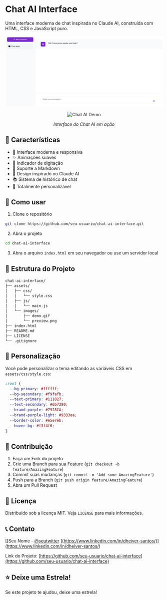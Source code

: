 # Chat AI Interface

Uma interface moderna de chat inspirada no Claude AI, construída com HTML, CSS e JavaScript puro.

![Chat AI Interface Preview](preview.png)

<div align="center">
  <img src="/assets/images/demo.gif" alt="Chat AI Demo" width="600px">
  <p><em>Interface do Chat AI em ação</em></p>
</div>

## 🌟 Características

- 💬 Interface moderna e responsiva
- ✨ Animações suaves
- 🔄 Indicador de digitação
- 📝 Suporte a Markdown
- 🎨 Design inspirado no Claude AI
- 📚 Sistema de histórico de chat
- 🎯 Totalmente personalizável

## 🚀 Como usar

1. Clone o repositório
```bash
git clone https://github.com/seu-usuario/chat-ai-interface.git
```

2. Abra o projeto
```bash
cd chat-ai-interface
```

3. Abra o arquivo `index.html` em seu navegador ou use um servidor local

## 📁 Estrutura do Projeto

```
chat-ai-interface/
├── assets/
│   ├── css/
│   │   └── style.css
│   ├── js/
│   │   └── main.js
│   └── images/
│       ├── demo.gif
│       └── preview.png
├── index.html
├── README.md
├── LICENSE
└── .gitignore
```

## 🎨 Personalização

Você pode personalizar o tema editando as variáveis CSS em `assets/css/style.css`:

```css
:root {
  --bg-primary: #ffffff;
  --bg-secondary: #f9fafb;
  --text-primary: #111827;
  --text-secondary: #6b7280;
  --brand-purple: #7928CA;
  --brand-purple-light: #9333ea;
  --border-color: #e5e7eb;
  --hover-bg: #f3f4f6;
}
```

## 🤝 Contribuição

1. Faça um Fork do projeto
2. Crie uma Branch para sua Feature (`git checkout -b feature/AmazingFeature`)
3. Commit suas mudanças (`git commit -m 'Add some AmazingFeature'`)
4. Push para a Branch (`git push origin feature/AmazingFeature`)
5. Abra um Pull Request

## 📝 Licença

Distribuído sob a licença MIT. Veja `LICENSE` para mais informações.

## 📞 Contato

[[Seu Nome - [@seutwitter]([https://twitter.com/seutwitter](https://www.linkedin.com/in/dheiver-santos/))
](https://www.linkedin.com/in/dheiver-santos/)](https://www.linkedin.com/in/dheiver-santos/)

Link do Projeto: [https://github.com/seu-usuario/chat-ai-interface](https://github.com/seu-usuario/chat-ai-interface)


## ⭐ Deixe uma Estrela!

Se este projeto te ajudou, deixe uma estrela!

